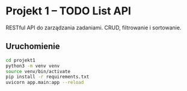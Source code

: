 # Projekt 1 – TODO List API

RESTful API do zarządzania zadaniami. CRUD, filtrowanie i sortowanie.

## Uruchomienie

```bash
cd projekt1
python3 -m venv venv
source venv/bin/activate
pip install -r requirements.txt
uvicorn app.main:app --reload